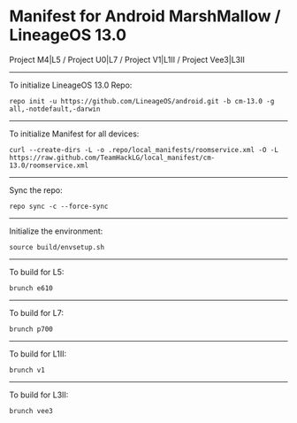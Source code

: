 Manifest for Android MarshMallow / LineageOS 13.0
====================================
Project M4|L5 / Project U0|L7 / Project V1|L1II / Project Vee3|L3II

---

To initialize LineageOS 13.0 Repo:

    repo init -u https://github.com/LineageOS/android.git -b cm-13.0 -g all,-notdefault,-darwin

---

To initialize Manifest for all devices:

    curl --create-dirs -L -o .repo/local_manifests/roomservice.xml -O -L https://raw.github.com/TeamHackLG/local_manifest/cm-13.0/roomservice.xml

---

Sync the repo:

    repo sync -c --force-sync

---

Initialize the environment:

    source build/envsetup.sh

---

To build for L5:

    brunch e610

---

To build for L7:

    brunch p700

---

To build for L1II:

    brunch v1

---

To build for L3II:

    brunch vee3
